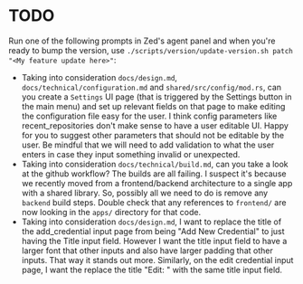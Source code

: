 # TODO

Run one of the following prompts in Zed's agent panel and when you're ready to bump the version, use `./scripts/version/update-version.sh patch "<My feature update here>"`:

- Taking into consideration `docs/design.md`, `docs/technical/configuration.md` and `shared/src/config/mod.rs`, can you create a `Settings` UI page (that is triggered by the Settings button in the main menu) and set up relevant fields on that page to make editing the configuration file easy for the user. I think config parameters like recent_repositories don't make sense to have a user editable UI. Happy for you to suggest other parameters that should not be editable by the user. Be mindful that we will need to add validation to what the user enters in case they input something invalid or unexpected.
- Taking into consideration `docs/technical/build.md`, can you take a look at the github workflow? The builds are all failing. I suspect it's because we recently moved from a frontend/backend architecture to a single app with a shared library. So, possibly all we need to do is remove any `backend` build steps. Double check that any references to `frontend/` are now looking in the `apps/` directory for that code.
- Taking into consideration `docs/design.md`, I want to replace the title of the add_credential input page from being "Add New Credential" to just having the Title input field. However I want the title input field to have a larger font that other inputs and also have larger padding that other inputs. That way it stands out more. Similarly, on the edit credential input page, I want the replace the title "Edit: <Credential Title>" with the same title input field.
